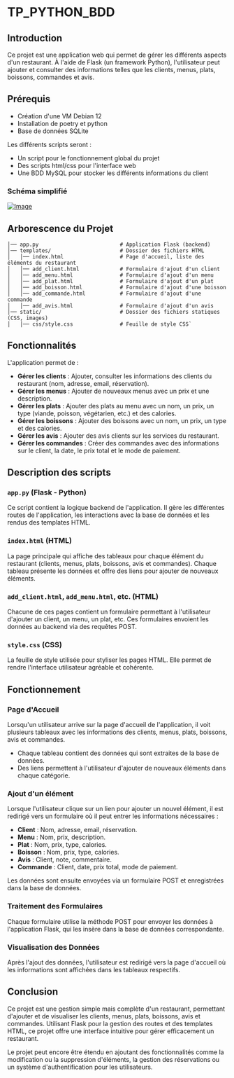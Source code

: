 # TP_PYTHON_BDD

## Introduction

Ce projet est une application web qui permet de gérer les différents aspects d'un restaurant. À l'aide de Flask (un framework Python), l'utilisateur peut ajouter et consulter des informations telles que les clients, menus, plats, boissons, commandes et avis.

## Prérequis

- Création d'une VM Debian 12
- Installation de poetry et python
- Base de données SQLite

Les différents scripts seront :

- Un script pour le fonctionnement global du projet
- Des scripts html/css pour l'interface web
- Une BDD MySQL pour stocker les différents informations du client

### Schéma simplifié

[![Image](https://i.goopics.net/wbghqu.png)](https://goopics.net/i/wbghqu)

## Arborescence du Projet

```
│── app.py                          # Application Flask (backend)
│── templates/                      # Dossier des fichiers HTML
│   │── index.html                  # Page d'accueil, liste des éléments du restaurant
│   │── add_client.html             # Formulaire d'ajout d'un client
│   │── add_menu.html               # Formulaire d'ajout d'un menu
│   │── add_plat.html               # Formulaire d'ajout d'un plat
│   │── add_boisson.html            # Formulaire d'ajout d'une boisson
│   │── add_commande.html           # Formulaire d'ajout d'une commande
│   │── add_avis.html               # Formulaire d'ajout d'un avis
│── static/                         # Dossier des fichiers statiques (CSS, images)
│   │── css/style.css               # Feuille de style CSS` 
```

## Fonctionnalités

L'application permet de :

-   **Gérer les clients** : Ajouter, consulter les informations des clients du restaurant (nom, adresse, email, réservation).
-   **Gérer les menus** : Ajouter de nouveaux menus avec un prix et une description.
-   **Gérer les plats** : Ajouter des plats au menu avec un nom, un prix, un type (viande, poisson, végétarien, etc.) et des calories.
-   **Gérer les boissons** : Ajouter des boissons avec un nom, un prix, un type et des calories.
-   **Gérer les avis** : Ajouter des avis clients sur les services du restaurant.
-   **Gérer les commandes** : Créer des commandes avec des informations sur le client, la date, le prix total et le mode de paiement.

## Description des scripts

### `app.py` (Flask - Python)

Ce script contient la logique backend de l'application. Il gère les différentes routes de l'application, les interactions avec la base de données et les rendus des templates HTML.

### `index.html` (HTML)

La page principale qui affiche des tableaux pour chaque élément du restaurant (clients, menus, plats, boissons, avis et commandes). Chaque tableau présente les données et offre des liens pour ajouter de nouveaux éléments.

### `add_client.html`, `add_menu.html`, etc. (HTML)

Chacune de ces pages contient un formulaire permettant à l'utilisateur d'ajouter un client, un menu, un plat, etc. Ces formulaires envoient les données au backend via des requêtes POST.

### `style.css` (CSS)

La feuille de style utilisée pour styliser les pages HTML. Elle permet de rendre l'interface utilisateur agréable et cohérente.

## Fonctionnement

### Page d'Accueil

Lorsqu'un utilisateur arrive sur la page d'accueil de l'application, il voit plusieurs tableaux avec les informations des clients, menus, plats, boissons, avis et commandes.

-   Chaque tableau contient des données qui sont extraites de la base de données.
-   Des liens permettent à l'utilisateur d'ajouter de nouveaux éléments dans chaque catégorie.

### Ajout d'un élément

Lorsque l'utilisateur clique sur un lien pour ajouter un nouvel élément, il est redirigé vers un formulaire où il peut entrer les informations nécessaires :

-   **Client** : Nom, adresse, email, réservation.
-   **Menu** : Nom, prix, description.
-   **Plat** : Nom, prix, type, calories.
-   **Boisson** : Nom, prix, type, calories.
-   **Avis** : Client, note, commentaire.
-   **Commande** : Client, date, prix total, mode de paiement.

Les données sont ensuite envoyées via un formulaire POST et enregistrées dans la base de données.

### Traitement des Formulaires

Chaque formulaire utilise la méthode POST pour envoyer les données à l'application Flask, qui les insère dans la base de données correspondante.

### Visualisation des Données

Après l'ajout des données, l'utilisateur est redirigé vers la page d'accueil où les informations sont affichées dans les tableaux respectifs.

## Conclusion

Ce projet est une gestion simple mais complète d'un restaurant, permettant d'ajouter et de visualiser les clients, menus, plats, boissons, avis et commandes. Utilisant Flask pour la gestion des routes et des templates HTML, ce projet offre une interface intuitive pour gérer efficacement un restaurant.

Le projet peut encore être étendu en ajoutant des fonctionnalités comme la modification ou la suppression d'éléments, la gestion des réservations ou un système d'authentification pour les utilisateurs.
